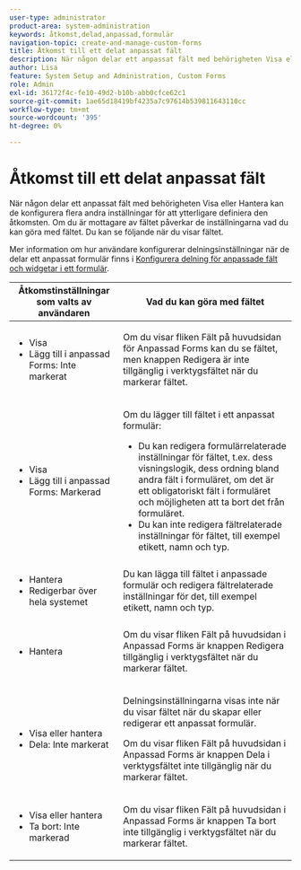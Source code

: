 ```yaml
---
user-type: administrator
product-area: system-administration
keywords: åtkomst,delad,anpassad,formulär
navigation-topic: create-and-manage-custom-forms
title: Åtkomst till ett delat anpassat fält
description: När någon delar ett anpassat fält med behörigheten Visa eller Hantera kan de konfigurera flera andra inställningar för att ytterligare definiera den åtkomsten. Om du är mottagare av fältet påverkar de inställningarna vad du kan göra med fältet. Du kan se följande när du visar fältet.
author: Lisa
feature: System Setup and Administration, Custom Forms
role: Admin
exl-id: 36172f4c-fe10-49d2-b10b-abb0cfce62c1
source-git-commit: 1ae65d18419bf4235a7c97614b539811643110cc
workflow-type: tm+mt
source-wordcount: '395'
ht-degree: 0%

---
```


# Åtkomst till ett delat anpassat fält

När någon delar ett anpassat fält med behörigheten Visa eller Hantera kan de konfigurera flera andra inställningar för att ytterligare definiera den åtkomsten. Om du är mottagare av fältet påverkar de inställningarna vad du kan göra med fältet. Du kan se följande när du visar fältet.

Mer information om hur användare konfigurerar delningsinställningar när de delar ett anpassat formulär finns i [Konfigurera delning för anpassade fält och widgetar i ett formulär](/help/quicksilver/administration-and-setup/customize-workfront/create-manage-custom-forms/form-designer/manage-a-form/share-custom-fields.md).

<table style="table-layout:auto"> 
 <col> 
 <col> 
 <thead> 
  <tr> 
   <th>Åtkomstinställningar som valts av användaren</th> 
   <th>Vad du kan göra med fältet</th> 
  </tr> 
 </thead> 
 <tbody> 
  <tr> 
   <td> 
    <ul> 
     <li>Visa</li> 
     <li>Lägg till i anpassad Forms: Inte markerat</li> 
    </ul> </td> 
   <td> <p>Om du visar fliken Fält på huvudsidan för Anpassad Forms kan du se fältet, men knappen Redigera är inte tillgänglig i verktygsfältet när du markerar fältet.</p> </td> 
  </tr> 
  <tr> 
   <td> 
    <ul> 
     <li>Visa</li> 
     <li>Lägg till i anpassad Forms: Markerad</li> 
    </ul> </td> 
   <td> <p>Om du lägger till fältet i ett anpassat formulär:</p> 
    <ul> 
     <li>Du kan redigera formulärrelaterade inställningar för fältet, t.ex. dess visningslogik, dess ordning bland andra fält i formuläret, om det är ett obligatoriskt fält i formuläret och möjligheten att ta bort det från formuläret.</li> 
     <li>Du kan inte redigera fältrelaterade inställningar för fältet, till exempel etikett, namn och typ.</li> 
    </ul> </td> 
  </tr> 
  <tr> 
   <td> 
    <ul> 
     <li>Hantera</li> 
     <li>Redigerbar över hela systemet</li> 
    </ul> </td> 
   <td>Du kan lägga till fältet i anpassade formulär och redigera fältrelaterade inställningar för det, till exempel etikett, namn och typ.</td> 
  </tr> 
  <tr> 
   <td> 
    <ul> 
     <li>Hantera</li> 
    </ul> </td> 
   <td> <p>Om du visar fliken Fält på huvudsidan i Anpassad Forms är knappen Redigera tillgänglig i verktygsfältet när du markerar fältet.</p> </td> 
  </tr> 
  <tr> 
   <td> 
    <ul> 
     <li>Visa eller hantera</li> 
     <li>Dela: Inte markerat</li> 
    </ul> </td> 
   <td> <p>Delningsinställningarna visas inte när du visar fältet när du skapar eller redigerar ett anpassat formulär.</p> <p>Om du visar fliken Fält på huvudsidan i Anpassad Forms är knappen Dela i verktygsfältet inte tillgänglig när du markerar fältet.</p> </td> 
  </tr> 
  <tr> 
   <td> 
    <ul> 
     <li>Visa eller hantera</li> 
     <li>Ta bort: Inte markerad</li> 
    </ul> </td> 
   <td> <p>Om du visar fliken Fält på huvudsidan i Anpassad Forms är knappen Ta bort inte tillgänglig i verktygsfältet när du markerar fältet.</p> </td> 
  </tr> 
 </tbody> 
</table>
